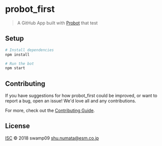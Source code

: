 # probot_first

> A GitHub App built with [Probot](https://github.com/probot/probot) that test

## Setup

```sh
# Install dependencies
npm install

# Run the bot
npm start
```

## Contributing

If you have suggestions for how probot_first could be improved, or want to report a bug, open an issue! We'd love all and any contributions.

For more, check out the [Contributing Guide](CONTRIBUTING.md).

## License

[ISC](LICENSE) © 2018 swamp09 <shu.numata@esm.co.jp>
